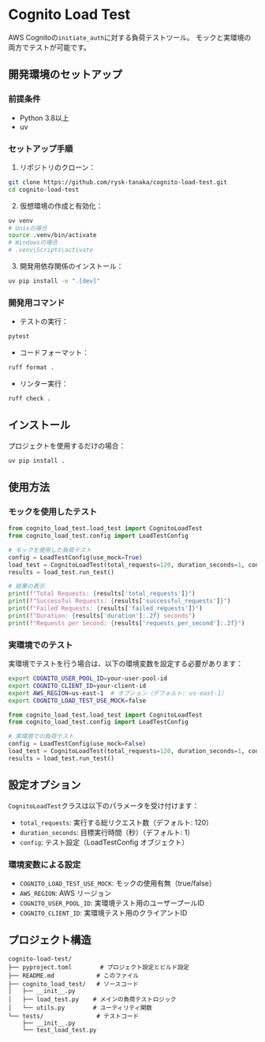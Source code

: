 # Cognito Load Test

AWS Cognitoの`initiate_auth`に対する負荷テストツール。
モックと実環境の両方でテストが可能です。

## 開発環境のセットアップ

### 前提条件

- Python 3.8以上
- uv

### セットアップ手順

1. リポジトリのクローン：
```bash
git clone https://github.com/rysk-tanaka/cognito-load-test.git
cd cognito-load-test
```

2. 仮想環境の作成と有効化：
```bash
uv venv
# Unixの場合
source .venv/bin/activate
# Windowsの場合
# .venv\Scripts\activate
```

3. 開発用依存関係のインストール：
```bash
uv pip install -e ".[dev]"
```

### 開発用コマンド

- テストの実行：
```bash
pytest
```

- コードフォーマット：
```bash
ruff format .
```

- リンター実行：
```bash
ruff check .
```

## インストール

プロジェクトを使用するだけの場合：

```bash
uv pip install .
```

## 使用方法

### モックを使用したテスト

```python
from cognito_load_test.load_test import CognitoLoadTest
from cognito_load_test.config import LoadTestConfig

# モックを使用した負荷テスト
config = LoadTestConfig(use_mock=True)
load_test = CognitoLoadTest(total_requests=120, duration_seconds=1, config=config)
results = load_test.run_test()

# 結果の表示
print(f"Total Requests: {results['total_requests']}")
print(f"Successful Requests: {results['successful_requests']}")
print(f"Failed Requests: {results['failed_requests']}")
print(f"Duration: {results['duration']:.2f} seconds")
print(f"Requests per Second: {results['requests_per_second']:.2f}")
```

### 実環境でのテスト

実環境でテストを行う場合は、以下の環境変数を設定する必要があります：

```bash
export COGNITO_USER_POOL_ID=your-user-pool-id
export COGNITO_CLIENT_ID=your-client-id
export AWS_REGION=us-east-1  # オプション（デフォルト: us-east-1）
export COGNITO_LOAD_TEST_USE_MOCK=false
```

```python
from cognito_load_test.load_test import CognitoLoadTest
from cognito_load_test.config import LoadTestConfig

# 実環境での負荷テスト
config = LoadTestConfig(use_mock=False)
load_test = CognitoLoadTest(total_requests=120, duration_seconds=1, config=config)
results = load_test.run_test()
```

## 設定オプション

`CognitoLoadTest`クラスは以下のパラメータを受け付けます：

- `total_requests`: 実行する総リクエスト数（デフォルト: 120）
- `duration_seconds`: 目標実行時間（秒）（デフォルト: 1）
- `config`: テスト設定（LoadTestConfig オブジェクト）

### 環境変数による設定

- `COGNITO_LOAD_TEST_USE_MOCK`: モックの使用有無（true/false）
- `AWS_REGION`: AWS リージョン
- `COGNITO_USER_POOL_ID`: 実環境テスト用のユーザープールID
- `COGNITO_CLIENT_ID`: 実環境テスト用のクライアントID

## プロジェクト構造

```
cognito-load-test/
├── pyproject.toml        # プロジェクト設定とビルド設定
├── README.md            # このファイル
├── cognito_load_test/   # ソースコード
│   ├── __init__.py
│   ├── load_test.py    # メインの負荷テストロジック
│   └── utils.py        # ユーティリティ関数
└── tests/               # テストコード
    ├── __init__.py
    └── test_load_test.py
```
